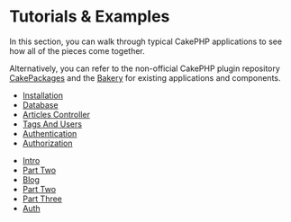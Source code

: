 # Tutorials & Examples

In this section, you can walk through typical CakePHP applications
to see how all of the pieces come together.

Alternatively, you can refer to the non-official CakePHP plugin repository
[CakePackages](https://plugins.cakephp.org/) and the
[Bakery](https://bakery.cakephp.org/) for existing applications
and components.

- [Installation](cms/installation.md)
- [Database](cms/database.md)
- [Articles Controller](cms/articles-controller.md)
- [Tags And Users](cms/tags-and-users.md)
- [Authentication](cms/authentication.md)
- [Authorization](cms/authorization.md)

<!-- -->

- [Intro](bookmarks/intro.md)
- [Part Two](bookmarks/part-two.md)
- [Blog](blog/blog.md)
- [Part Two](blog/part-two.md)
- [Part Three](blog/part-three.md)
- [Auth](tutorials-and-examples/blog-auth-example/auth.md)
